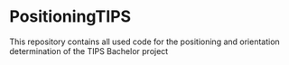 # PositioningTIPS
This repository contains all used code for the positioning and orientation determination of the TIPS Bachelor project
